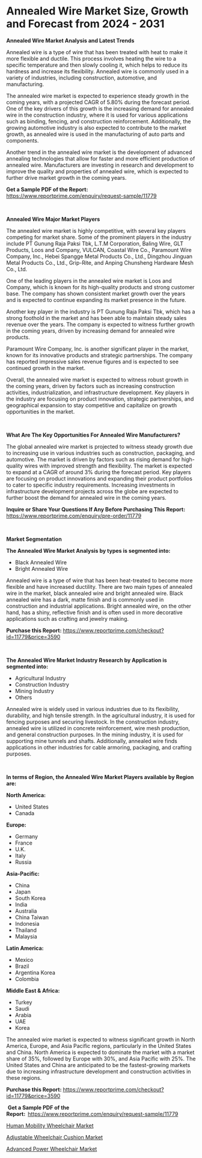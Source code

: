 <p><h1>Annealed Wire Market Size, Growth and Forecast from 2024 - 2031</h1></p><p><strong>Annealed Wire Market Analysis and Latest Trends</strong></p>
<p><p>Annealed wire is a type of wire that has been treated with heat to make it more flexible and ductile. This process involves heating the wire to a specific temperature and then slowly cooling it, which helps to reduce its hardness and increase its flexibility. Annealed wire is commonly used in a variety of industries, including construction, automotive, and manufacturing.</p><p>The annealed wire market is expected to experience steady growth in the coming years, with a projected CAGR of 5.80% during the forecast period. One of the key drivers of this growth is the increasing demand for annealed wire in the construction industry, where it is used for various applications such as binding, fencing, and construction reinforcement. Additionally, the growing automotive industry is also expected to contribute to the market growth, as annealed wire is used in the manufacturing of auto parts and components.</p><p>Another trend in the annealed wire market is the development of advanced annealing technologies that allow for faster and more efficient production of annealed wire. Manufacturers are investing in research and development to improve the quality and properties of annealed wire, which is expected to further drive market growth in the coming years.</p></p>
<p><strong>Get a Sample PDF of the Report:&nbsp;</strong> <a href="https://www.reportprime.com/enquiry/request-sample/11779">https://www.reportprime.com/enquiry/request-sample/11779</a></p>
<p>&nbsp;</p>
<p><strong>Annealed Wire Major Market Players</strong></p>
<p><p>The annealed wire market is highly competitive, with several key players competing for market share. Some of the prominent players in the industry include PT Gunung Raja Paksi Tbk, L.T.M Corporation, Baling Wire, GLT Products, Loos and Company, VULCAN, Coastal Wire Co., Paramount Wire Company, Inc., Hebei Spangge Metal Products Co., Ltd., Dingzhou Jinguan Metal Products Co., Ltd., Grip-Rite, and Anping Chunsheng Hardware Mesh Co., Ltd.</p><p>One of the leading players in the annealed wire market is Loos and Company, which is known for its high-quality products and strong customer base. The company has shown consistent market growth over the years and is expected to continue expanding its market presence in the future.</p><p>Another key player in the industry is PT Gunung Raja Paksi Tbk, which has a strong foothold in the market and has been able to maintain steady sales revenue over the years. The company is expected to witness further growth in the coming years, driven by increasing demand for annealed wire products.</p><p>Paramount Wire Company, Inc. is another significant player in the market, known for its innovative products and strategic partnerships. The company has reported impressive sales revenue figures and is expected to see continued growth in the market.</p><p>Overall, the annealed wire market is expected to witness robust growth in the coming years, driven by factors such as increasing construction activities, industrialization, and infrastructure development. Key players in the industry are focusing on product innovation, strategic partnerships, and geographical expansion to stay competitive and capitalize on growth opportunities in the market.</p></p>
<p>&nbsp;</p>
<p><strong>What Are The Key Opportunities For Annealed Wire Manufacturers?</strong></p>
<p><p>The global annealed wire market is projected to witness steady growth due to increasing use in various industries such as construction, packaging, and automotive. The market is driven by factors such as rising demand for high-quality wires with improved strength and flexibility. The market is expected to expand at a CAGR of around 3% during the forecast period. Key players are focusing on product innovations and expanding their product portfolios to cater to specific industry requirements. Increasing investments in infrastructure development projects across the globe are expected to further boost the demand for annealed wire in the coming years.</p></p>
<p><strong>Inquire or Share Your Questions If Any Before Purchasing This Report:</strong> <a href="https://www.reportprime.com/enquiry/pre-order/11779">https://www.reportprime.com/enquiry/pre-order/11779</a></p>
<p>&nbsp;</p>
<p><strong>Market Segmentation</strong></p>
<p><strong>The Annealed Wire Market Analysis by types is segmented into:</strong></p>
<p><ul><li>Black Annealed Wire</li><li>Bright Annealed Wire</li></ul></p>
<p><p>Annealed wire is a type of wire that has been heat-treated to become more flexible and have increased ductility. There are two main types of annealed wire in the market, black annealed wire and bright annealed wire. Black annealed wire has a dark, matte finish and is commonly used in construction and industrial applications. Bright annealed wire, on the other hand, has a shiny, reflective finish and is often used in more decorative applications such as crafting and jewelry making.</p></p>
<p><strong>Purchase this Report:&nbsp;</strong><a href="https://www.reportprime.com/checkout?id=11779&price=3590">https://www.reportprime.com/checkout?id=11779&price=3590</a></p>
<p>&nbsp;</p>
<p><strong>The Annealed Wire Market Industry Research by Application is segmented into:</strong></p>
<p><ul><li>Agricultural Industry</li><li>Construction Industry</li><li>Mining Industry</li><li>Others</li></ul></p>
<p><p>Annealed wire is widely used in various industries due to its flexibility, durability, and high tensile strength. In the agricultural industry, it is used for fencing purposes and securing livestock. In the construction industry, annealed wire is utilized in concrete reinforcement, wire mesh production, and general construction purposes. In the mining industry, it is used for supporting mine tunnels and shafts. Additionally, annealed wire finds applications in other industries for cable armoring, packaging, and crafting purposes.</p></p>
<p>&nbsp;</p>
<p><strong>In terms of Region, the Annealed Wire Market Players available by Region are:</strong></p>
<p>
    <p> <strong> North America: </strong>
        <ul>
            <li>United States</li>
            <li>Canada</li>
        </ul>
        </p> 
    <p> <strong> Europe: </strong>
        <ul>
            <li>Germany</li>
            <li>France</li>
            <li>U.K.</li>
            <li>Italy</li>
            <li>Russia</li>
        </ul>
        </p> 
    <p> <strong> Asia-Pacific: </strong>
        <ul>
            <li>China</li>
            <li>Japan</li>
            <li>South Korea</li>
            <li>India</li>
            <li>Australia</li>
            <li>China Taiwan</li>
            <li>Indonesia</li>
            <li>Thailand</li>
            <li>Malaysia</li>
        </ul>
        </p> 
    <p> <strong> Latin America: </strong>
        <ul>
            <li>Mexico</li>
            <li>Brazil</li>
            <li>Argentina Korea</li>
            <li>Colombia</li>
        </ul>
        </p> 
    <p> <strong> Middle East & Africa: </strong>
        <ul>
            <li>Turkey</li>
            <li>Saudi</li>
            <li>Arabia</li>
            <li>UAE</li>
            <li>Korea</li>
        </ul>
    </p>
    </p>
<p><p>The annealed wire market is expected to witness significant growth in North America, Europe, and Asia Pacific regions, particularly in the United States and China. North America is expected to dominate the market with a market share of 35%, followed by Europe with 30%, and Asia Pacific with 25%. The United States and China are anticipated to be the fastest-growing markets due to increasing infrastructure development and construction activities in these regions.</p></p>
<p><strong>Purchase this Report: </strong><a href="https://www.reportprime.com/checkout?id=11779&price=3590">https://www.reportprime.com/checkout?id=11779&price=3590</a></p>
<p>&nbsp;<strong>Get a Sample PDF of the Report:&nbsp;&nbsp;</strong><a href="https://www.reportprime.com/enquiry/request-sample/11779">https://www.reportprime.com/enquiry/request-sample/11779</a></p>
<p><strong></strong></p>
<p><p><a href="https://view.publitas.com/reportprime-1/human-mobility-wheelchair-market-size-market-share-and-global-market-analysis-report-2023-2030/">Human Mobility Wheelchair Market</a></p><p><a href="https://view.publitas.com/reportprime-1/insights-into-adjustable-wheelchair-cushion-market-size-analysing-market-share-trends-and-growth-from-2023-to-2030/">Adjustable Wheelchair Cushion Market</a></p><p><a href="https://view.publitas.com/reportprime-1/advanced-power-wheelchair-market-research-report-reveals-the-latest-trends-and-opportunities-of-this-market-for-period-from-2023-2030/">Advanced Power Wheelchair Market</a></p></p>